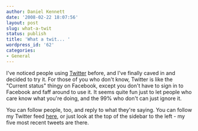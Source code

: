 ```yaml
---
author: Daniel Kennett
date: '2008-02-22 18:07:56'
layout: post
slug: what-a-twit
status: publish
title: 'What a twit... '
wordpress_id: '62'
categories:
- General
---
```


I've noticed people using <a href="http://twitter.com/">Twitter</a> before, and I've finally caved in and decided to try it. For those of you who don't know, Twitter is like the "Current status" thingy on Facebook, except you don't have to sign in to Facebook and faff around to use it. It seems quite fun just to let people who care know what you're doing, and the 99% who don't can just ignore it. 

You can follow people, too, and reply to what they're saying. You can follow my Twitter feed <a href="http://twitter.com/ikenndac">here</a>, or just look at the top of the sidebar to the left - my five most recent tweets are there.